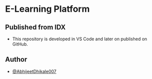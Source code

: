 # E-Learning Platform

## Published from IDX

- This repository is developed in VS Code and later on published on GitHub.

## Author

-   [@AbhijeetDhikale007](https://github.com/AbhijeetDhikale007)